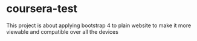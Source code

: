 # coursera-test
This project is about applying bootstrap 4 to plain website to make it more viewable and compatible over all the devices
